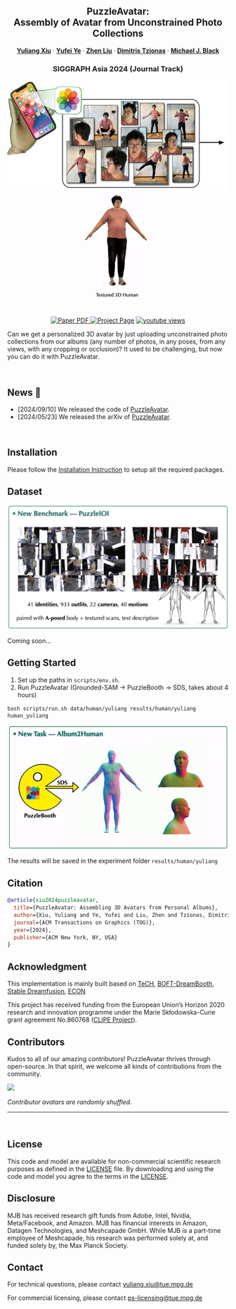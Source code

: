 <p align="center">

  <h2 align="center">PuzzleAvatar:<br> Assembly of Avatar from Unconstrained Photo Collections</h2>
  <p align="center">
    <a href="https://xiuyuliang.cn/"><strong>Yuliang Xiu</strong></a>
    ·
    <a href="https://judyye.github.io/"><strong>Yufei Ye</strong></a>
    ·
    <a href="https://itszhen.com/"><strong>Zhen Liu</strong></a>
    ·
    <a href="https://dtzionas.com/"><strong>Dimitris Tzionas</strong></a>
    ·
    <a href="https://ps.is.mpg.de/person/black"><strong>Michael J. Black</strong></a>
    <br>
  </p>
  <h3 align="center">SIGGRAPH Asia 2024 (Journal Track)</h3>
  <div align="center">
    <!-- <video autoplay loop muted src="" type=video/mp4>
    </video> -->
    <img src="docs/PuzzleAvatar.jpg" height="250px"/><img src="docs/teaser.gif" height="250px"/>
  </div>

  <p align="center">
  </br>
    <a href="https://arxiv.org/abs/2405.14869">
      <img src='https://img.shields.io/badge/Paper-PDF-green?style=for-the-badge&logo=adobeacrobatreader&logoWidth=20&logoColor=white&labelColor=66cc00&color=94DD15' alt='Paper PDF'>
    </a>
    <a href='https://puzzleavatar.is.tue.mpg.de/'>
      <img src='https://img.shields.io/badge/PuzzleAvatar-Page-orange?style=for-the-badge&logo=Google%20chrome&logoColor=white&labelColor=D35400' alt='Project Page'></a>
    <a href="https://youtu.be/0hpXH2tVPk4"><img alt="youtube views" title="Subscribe to my YouTube channel" src="https://img.shields.io/youtube/views/0hpXH2tVPk4?logo=youtube&labelColor=ce4630&style=for-the-badge"/></a>
  </p>
</p>

Can we get a personalized 3D avatar by just uploading unconstrained photo collections from our albums (any number of photos, in any poses, from any views, with any cropping or occlusion)? It used to be challenging, but now you can do it with PuzzleAvatar.

<br/>


## News :triangular_flag_on_post:

- [2024/09/10] We released the code of [PuzzleAvatar](https://github.com/YuliangXiu/PuzzleAvatar).
- [2024/05/23] We released the arXiv of [PuzzleAvatar](https://arxiv.org/abs/2405.14869).


<br/>

## Installation

Please follow the [Installation Instruction](docs/install.md) to setup all the required packages.

## Dataset

<div align="center">
    <img src="docs/dataset.png"/>
</div>


Coming soon...

## Getting Started

1. Set up the paths in `scripts/env.sh`.
2. Run PuzzleAvatar (Grounded-SAM $\rightarrow$ PuzzleBooth $\rightarrow$ SDS, takes about 4 hours)
```shell
bash scripts/run.sh data/human/yuliang results/human/yuliang human_yuliang
```

<div align="center">
    <img src="docs/optim.gif"/>
</div>

The results will be saved in the experiment folder `results/human/yuliang`



## Citation

```bibtex
@article{xiu2024puzzleavatar,
  title={PuzzleAvatar: Assembling 3D Avatars from Personal Albums},
  author={Xiu, Yuliang and Ye, Yufei and Liu, Zhen and Tzionas, Dimitrios and Black, Michael J},
  journal={ACM Transactions on Graphics (TOG)},
  year={2024},
  publisher={ACM New York, NY, USA}
}
```

## Acknowledgment
This implementation is mainly built based on [TeCH](https://github.com/huangyangyi/TeCH), [BOFT-DreamBooth](https://github.com/huggingface/peft/blob/main/examples/boft_dreambooth/train_dreambooth.py), [Stable Dreamfusion](https://github.com/ashawkey/stable-dreamfusion), [ECON](https://github.com/YuliangXiu/ECON)

This project has received funding from the European Union’s Horizon 2020 research and innovation programme under the Marie Skłodowska-Curie grant agreement No.860768 ([CLIPE Project](https://www.clipe-itn.eu)).

## Contributors

Kudos to all of our amazing contributors! PuzzleAvatar thrives through open-source. In that spirit, we welcome all kinds of contributions from the community.

<a href="https://github.com/yuliangxiu/PuzzleAvatar/graphs/contributors">
  <img src="https://contrib.rocks/image?repo=yuliangxiu/PuzzleAvatar" />
</a>

_Contributor avatars are randomly shuffled._

---

<br>

## License

This code and model are available for non-commercial scientific research purposes as defined in the [LICENSE](LICENSE) file. By downloading and using the code and model you agree to the terms in the [LICENSE](LICENSE).

## Disclosure

MJB has received research gift funds from Adobe, Intel, Nvidia, Meta/Facebook, and Amazon. MJB has financial interests in Amazon, Datagen Technologies, and Meshcapade GmbH. While MJB is a part-time employee of Meshcapade, his research was performed solely at, and funded solely by, the Max Planck Society.

## Contact

For technical questions, please contact yuliang.xiu@tue.mpg.de

For commercial licensing, please contact ps-licensing@tue.mpg.de
